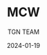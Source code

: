 ---
author: TGN TEAM
title: MCW
gunName: MCW
category: AR
date: 2024-01-19
image: /assets/images/test_gun_image.png
range: Long
magazine: 50 ROUND DRUM
stock: Bruen Stock
muzzle: Bore
barrel: Long Barrel
underbarrel: VX Pineapple
tier: META
tags: ["wz"]
---